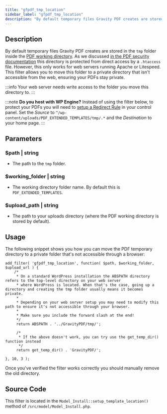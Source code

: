 ```yaml
---
title: "gfpdf_tmp_location"
sidebar_label: "gfpdf_tmp_location"
description: "By default temporary files Gravity PDF creates are stored in the tmp folder inside the PDF working directory. Change the path with this filter."
---
```


## Description 

By default temporary files Gravity PDF creates are stored in the `tmp` folder inside the [PDF working directory](developer-first-custom-pdf.md#working-directory). As we discussed [in the PDF security documentation](user-pdf-security.md#filesystem) this directory is protected from direct access by a `.htaccess` file. However, this only works for web servers running Apache or Litespeed. This filter allows you to move this folder to a private directory that isn't accessible from the web, ensuring your PDFs stay private.

:::info
Your web server needs write access to the folder you move this directory to.
:::

:::note
**Do you host with WP Engine?** Instead of using the filter below, to protect your PDFs you will need to [setup a Redirect Rule](https://wpengine.com/support/redirect/) in your control panel. Set the *Source* to `^/wp-content/uploads/PDF_EXTENDED_TEMPLATES/tmp/.*` and the *Destination* to your home page.
::: 

## Parameters 

### $path | string
*  The path to the `tmp` folder.

### $working_folder | string
*  The working directory folder name. By default this is `PDF_EXTENDED_TEMPLATES`.

### $upload_path | string
*  The path to your uploads directory (where the PDF working directory is stored by default).

## Usage 

The following snippet shows you how you can move the PDF temporary directory to a private folder that's not accessible through a browser:

```.language-php
add_filter( 'gfpdf_tmp_location', function( $path, $working_folder, $upload_url ) {
    /*
     * On a standard WordPress installation the ABSPATH directory refers to the top-level directory on your web server
     * where WordPress is located. When that's the case, going up a directory and creating the tmp folder usually means it becomes private.
     *
     * Depending on your web server setup you may need to modify this path to ensure it's not accessible through your browser.
     *
     * Make sure you include the forward slash at the end!
     */
     return ABSPATH . '../GravityPDF/tmp/';

     /*
      * If the above doesn't work, you can try use the get_temp_dir() function instead
      */
     return get_temp_dir() . 'GravityPDF/';

}, 10, 3 );

```

Once you've verified the filter works correctly you should manually remove the old directory.

## Source Code 

This filter is located in the `Model_Install::setup_template_location()` method of `/src/model/Model_Install.php`.